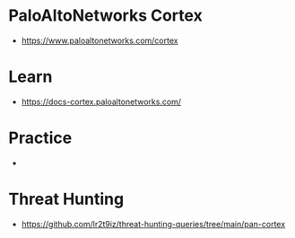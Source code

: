 # PaloAltoNetworks Cortex
- https://www.paloaltonetworks.com/cortex

# Learn
- https://docs-cortex.paloaltonetworks.com/

# Practice
- 

# Threat Hunting
- https://github.com/lr2t9iz/threat-hunting-queries/tree/main/pan-cortex
